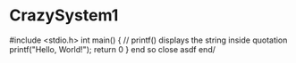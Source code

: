 # CrazySystem1
#include <stdio.h>
int main() {
   // printf() displays the string inside quotation
   printf("Hello, World!");
   return 0
}
end so close
asdf
end/

